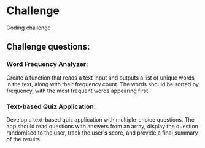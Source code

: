# Challenge

Coding challenge

## Challenge questions:

### Word Frequency Analyzer:

Create a function that reads a text input and outputs a list of unique words in the text, along with their frequency count. The words should be sorted by frequency, with the most frequent words appearing first.

### Text-based Quiz Application:

Develop a text-based quiz application with multiple-choice questions. The app should read questions with answers from an array, display the question randomised to the user, track the user's score, and provide a final summary of the results
